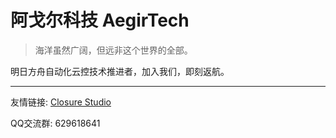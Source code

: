 # 阿戈尔科技  AegirTech

> 海洋虽然广阔，但远非这个世界的全部。

明日方舟自动化云控技术推进者，加入我们，即刻返航。

---

友情链接: [Closure Studio](https://github.com/closure-studio)

QQ交流群: 629618641
